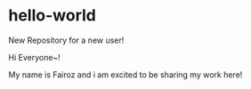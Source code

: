 # hello-world
New Repository for a new user!

Hi Everyone~!

My name is Fairoz and i am excited to be sharing my work here!
